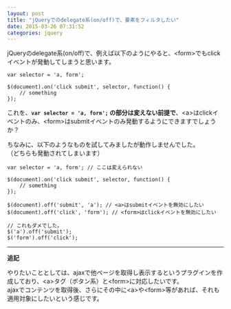 ```yaml
---
layout: post
title: "jQueryでのdelegate系(on/off)で、要素をフィルタしたい"
date: 2015-03-26 07:31:52
categories: jquery
---
```

<p>jQueryのdelegate系(on/off)で、例えば以下のようにやると、&lt;form&gt;でもclickイベントが発動してしまうと思います。</p>

<pre><code>var selector = 'a, form';

$(document).on('click submit', selector, function() {
    // something
});
</code></pre>

<p>これを、<strong><code>var selector = 'a, form';</code> の部分は変えない前提で</strong>、&lt;a&gt;はclickイベントのみ、&lt;form&gt;はsubmitイベントのみ発動するようにできますでしょうか？</p>

<p>ちなみに、以下のようなものを試してみましたが動作しませんでした。<br>
（どちらも発動されてしまいます）</p>

<pre><code>var selector = 'a, form'; // ここは変えられない

$(document).on('click submit', selector, function() {
    // something
});

$(document).off('submit', 'a'); // &lt;a&gt;はsubmitイベントを無効にしたい
$(document).off('click', 'form'); // &lt;form&gt;はclickイベントを無効にしたい

// これもダメでした。
$('a').off('submit');
$('form').off('click');
</code></pre>

<hr>

<p><strong>追記</strong></p>

<p>やりたいこととしては、ajaxで他ページを取得し表示するというプラグインを作成しており、&lt;a&gt;タグ（ボタン系）と&lt;form&gt;に対応したいです。<br>
ajaxでコンテンツを取得後、さらにその中に&lt;a&gt;や&lt;form&gt;等があれば、それも適用対象にしたいという感じです。</p>
